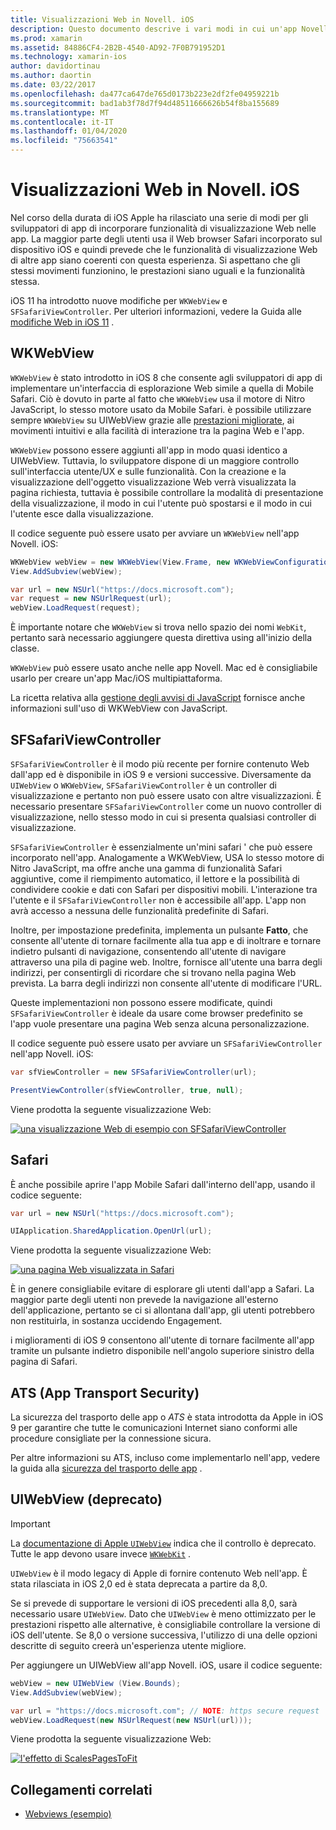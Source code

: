 ```yaml
---
title: Visualizzazioni Web in Novell. iOS
description: Questo documento descrive i vari modi in cui un'app Novell. iOS può visualizzare il contenuto Web. Vengono illustrati WKWebView, SFSafariViewController, Safari e la sicurezza del trasporto app.
ms.prod: xamarin
ms.assetid: 84886CF4-2B2B-4540-AD92-7F0B791952D1
ms.technology: xamarin-ios
author: davidortinau
ms.author: daortin
ms.date: 03/22/2017
ms.openlocfilehash: da477ca647de765d0173b223e2df2fe04959221b
ms.sourcegitcommit: bad1ab3f78d7f94d48511666626b54f8ba155689
ms.translationtype: MT
ms.contentlocale: it-IT
ms.lasthandoff: 01/04/2020
ms.locfileid: "75663541"
---
```

# <a name="web-views-in-xamarinios"></a>Visualizzazioni Web in Novell. iOS

Nel corso della durata di iOS Apple ha rilasciato una serie di modi per gli sviluppatori di app di incorporare funzionalità di visualizzazione Web nelle app. La maggior parte degli utenti usa il Web browser Safari incorporato sul dispositivo iOS e quindi prevede che le funzionalità di visualizzazione Web di altre app siano coerenti con questa esperienza. Si aspettano che gli stessi movimenti funzionino, le prestazioni siano uguali e la funzionalità stessa.

iOS 11 ha introdotto nuove modifiche per `WKWebView` e `SFSafariViewController`. Per ulteriori informazioni, vedere la Guida alle [modifiche Web in iOS 11](~/ios/platform/introduction-to-ios11/web.md) .

## <a name="wkwebview"></a>WKWebView

`WKWebView` è stato introdotto in iOS 8 che consente agli sviluppatori di app di implementare un'interfaccia di esplorazione Web simile a quella di Mobile Safari. Ciò è dovuto in parte al fatto che `WKWebView` usa il motore di Nitro JavaScript, lo stesso motore usato da Mobile Safari. è possibile utilizzare sempre `WKWebView` su UIWebView grazie alle [prestazioni migliorate](http://blog.initlabs.com/post/100113463211/wkwebview-vs-uiwebview), ai movimenti intuitivi e alla facilità di interazione tra la pagina Web e l'app.
  
`WKWebView` possono essere aggiunti all'app in modo quasi identico a UIWebView. Tuttavia, lo sviluppatore dispone di un maggiore controllo sull'interfaccia utente/UX e sulle funzionalità. Con la creazione e la visualizzazione dell'oggetto visualizzazione Web verrà visualizzata la pagina richiesta, tuttavia è possibile controllare la modalità di presentazione della visualizzazione, il modo in cui l'utente può spostarsi e il modo in cui l'utente esce dalla visualizzazione.  

Il codice seguente può essere usato per avviare un `WKWebView` nell'app Novell. iOS:

```csharp
WKWebView webView = new WKWebView(View.Frame, new WKWebViewConfiguration());
View.AddSubview(webView);

var url = new NSUrl("https://docs.microsoft.com");
var request = new NSUrlRequest(url);
webView.LoadRequest(request);
```

È importante notare che `WKWebView` si trova nello spazio dei nomi `WebKit`, pertanto sarà necessario aggiungere questa direttiva using all'inizio della classe.

`WKWebView` può essere usato anche nelle app Novell. Mac ed è consigliabile usarlo per creare un'app Mac/iOS multipiattaforma.

La ricetta relativa alla [gestione degli avvisi di JavaScript](https://github.com/xamarin/recipes/tree/master/Recipes/ios/content_controls/web_view/handle_javascript_alerts) fornisce anche informazioni sull'uso di WKWebView con JavaScript.

## <a name="sfsafariviewcontroller"></a>SFSafariViewController

 `SFSafariViewController` è il modo più recente per fornire contenuto Web dall'app ed è disponibile in iOS 9 e versioni successive. Diversamente da `UIWebView` o `WKWebView`, `SFSafariViewController` è un controller di visualizzazione e pertanto non può essere usato con altre visualizzazioni. È necessario presentare `SFSafariViewController` come un nuovo controller di visualizzazione, nello stesso modo in cui si presenta qualsiasi controller di visualizzazione.

 `SFSafariViewController` è essenzialmente un'mini safari ' che può essere incorporato nell'app. Analogamente a WKWebView, USA lo stesso motore di Nitro JavaScript, ma offre anche una gamma di funzionalità Safari aggiuntive, come il riempimento automatico, il lettore e la possibilità di condividere cookie e dati con Safari per dispositivi mobili. L'interazione tra l'utente e il `SFSafariViewController` non è accessibile all'app. L'app non avrà accesso a nessuna delle funzionalità predefinite di Safari.

Inoltre, per impostazione predefinita, implementa un pulsante **Fatto**, che consente all'utente di tornare facilmente alla tua app e di inoltrare e tornare indietro pulsanti di navigazione, consentendo all'utente di navigare attraverso una pila di pagine web. Inoltre, fornisce all'utente una barra degli indirizzi, per consentirgli di ricordare che si trovano nella pagina Web prevista. La barra degli indirizzi non consente all'utente di modificare l'URL. 

Queste implementazioni non possono essere modificate, quindi `SFSafariViewController` è ideale da usare come browser predefinito se l'app vuole presentare una pagina Web senza alcuna personalizzazione.

Il codice seguente può essere usato per avviare un `SFSafariViewController` nell'app Novell. iOS:

```csharp
var sfViewController = new SFSafariViewController(url);

PresentViewController(sfViewController, true, null);
```

Viene prodotta la seguente visualizzazione Web:

[![una visualizzazione Web di esempio con SFSafariViewController](webview-images/sfsafariviewcontroller.png)](webview-images/sfsafariviewcontroller.png#lightbox)

## <a name="safari"></a>Safari

È anche possibile aprire l'app Mobile Safari dall'interno dell'app, usando il codice seguente:

```csharp
var url = new NSUrl("https://docs.microsoft.com");

UIApplication.SharedApplication.OpenUrl(url);
```

Viene prodotta la seguente visualizzazione Web:

[![una pagina Web visualizzata in Safari](webview-images/safari.png)](webview-images/safari.png#lightbox)

È in genere consigliabile evitare di esplorare gli utenti dall'app a Safari. La maggior parte degli utenti non prevede la navigazione all'esterno dell'applicazione, pertanto se ci si allontana dall'app, gli utenti potrebbero non restituirla, in sostanza uccidendo Engagement.

i miglioramenti di iOS 9 consentono all'utente di tornare facilmente all'app tramite un pulsante indietro disponibile nell'angolo superiore sinistro della pagina di Safari.

## <a name="app-transport-security"></a>ATS (App Transport Security)

La sicurezza del trasporto delle app o *ATS* è stata introdotta da Apple in iOS 9 per garantire che tutte le comunicazioni Internet siano conformi alle procedure consigliate per la connessione sicura.

Per altre informazioni su ATS, incluso come implementarlo nell'app, vedere la guida alla [sicurezza del trasporto delle app](~/ios/app-fundamentals/ats.md) .

## <a name="uiwebview-deprecated"></a>UIWebView (deprecato)

> [!IMPORTANT]
> La [documentazione di Apple `UIWebView`](https://developer.apple.com/documentation/uikit/uiwebview) indica che il controllo è deprecato. Tutte le app devono usare invece [`WKWebKit`](#wkwebview) .

`UIWebView` è il modo legacy di Apple di fornire contenuto Web nell'app. È stata rilasciata in iOS 2,0 ed è stata deprecata a partire da 8,0.

Se si prevede di supportare le versioni di iOS precedenti alla 8,0, sarà necessario usare `UIWebView`. Dato che `UIWebView` è meno ottimizzato per le prestazioni rispetto alle alternative, è consigliabile controllare la versione di iOS dell'utente. Se 8,0 o versione successiva, l'utilizzo di una delle opzioni descritte di seguito creerà un'esperienza utente migliore.

Per aggiungere un UIWebView all'app Novell. iOS, usare il codice seguente:

```csharp
webView = new UIWebView (View.Bounds);
View.AddSubview(webView);

var url = "https://docs.microsoft.com"; // NOTE: https secure request
webView.LoadRequest(new NSUrlRequest(new NSUrl(url)));
```

Viene prodotta la seguente visualizzazione Web:

[![l'effetto di ScalesPagesToFit](webview-images/webview.png)](webview-images/webview.png#lightbox)

## <a name="related-links"></a>Collegamenti correlati

- [Webviews (esempio)](https://docs.microsoft.com/samples/xamarin/ios-samples/webview)
